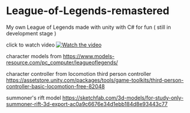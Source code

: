 # League-of-Legends-remastered

My own League of Legends made with unity with C# for fun ( still in development stage )


click to watch video
[![Watch the video](https://i.imgur.com/QC6VOp5.png)](https://www.youtube.com/watch?v=Ak2sP-YvsOE)




character models from 
  https://www.models-resource.com/pc_computer/leagueoflegends/

character controller from locomotion third person controller
  https://assetstore.unity.com/packages/tools/game-toolkits/third-person-controller-basic-locomotion-free-82048
 
summoner's rift model 
  https://sketchfab.com/3d-models/for-study-only-summoner-rift-3d-export-ac0a9c6676e34d1ebb184d8e93443c77





